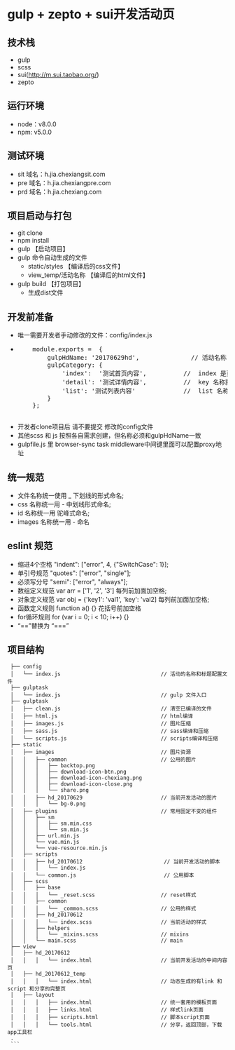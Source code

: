 # gulp + zepto + sui开发活动页

## 技术栈
  * gulp
  * scss
  * sui(http://m.sui.taobao.org/) 
  * zepto

## 运行环境
  * node：v8.0.0
  * npm:  v5.0.0

## 测试环境
  * sit 域名：h.jia.chexiangsit.com
  * pre 域名：h.jia.chexiangpre.com
  * prd 域名：h.jia.chexiang.com

## 项目启动与打包
  * git clone
  * npm install
  * gulp 【启动项目】
  * gulp 命令自动生成的文件
     * static/styles 【编译后的css文件】
     * view_temp/活动名称   【编译后的html文件】
  * gulp build 【打包项目】
     * 生成dist文件

## 开发前准备
  * 唯一需要开发者手动修改的文件：config/index.js
  * <pre>
        module.exports =  {
            gulpHdName: '20170629hd',              // 活动名称
            gulpCategory: {
                'index':  '测试首页内容',          //  index 是页面的名称， 活动标题 是 idnex.html 的title, value是标题
                'detail': '测试详情内容',          //  key 名称就是新建的页面名称  detail => detail.html
                'list': '测试列表内容'             //  list 名称就是新建的页面名称  list => list.html
            }
        };
     </pre> 
  * 开发者clone项目后 请不要提交 修改的config文件 
  * 其他scss 和 js 按照各自需求创建，但名称必须和gulpHdName一致
  * gulpfile.js 里 browser-sync task middleware中间键里面可以配置proxy地址
     
## 统一规范 
  * 文件名称统一使用 _ 下划线的形式命名;
  * css 名称统一用 - 中划线形式命名;
  * id  名称统一用 驼峰式命名;
  * images 名称统一用 - 命名
  
## eslint 规范
  * 缩进4个空格 "indent": ["error", 4, {"SwitchCase": 1}];
  * 单引号规范  "quotes": ["error", "single"];
  * 必须写分号  "semi": ["error", "always"];
  * 数组定义规范 var arr = ['1', '2', '3'] 每列前加面加空格;
  * 对象定义规范 var obj = {'key1': 'val1', 'key': 'val2] 每列前加面加空格;
  * 函数定义规则 function a() {}  花括号前加空格
  * for循环规则  for (var i = 0; i < 10; i++) {}
  * “==”替换为 “===”        
     
## 项目结构
   ```.
    ├── config    
    │   └── index.js                                // 活动的名称和标题配置文件
    ├── gulptask    
    │   └── index.js                                // gulp 文件入口
    ├── gulptask                                         
    │   ├── clean.js                                // 清空已编译的文件
    │   ├── html.js                                 // html编译
    │   ├── images.js                               // 图片压缩
    │   ├── sass.js                                 // sass编译和压缩
    │   └── scripts.js                              // scripts编译和压缩
    ├── static                                          
    │   ├── images                                  // 图片资源
    │   │   ├── common                              // 公用的图片                        
    │   │   │   ├── backtop.png 
    │   │   │   ├── download-icon-btn.png
    │   │   │   ├── download-icon-chexiang.png
    │   │   │   ├── download-icon-close.png
    │   │   │   └── share.png
    │   │   ├── hd_20170629                         // 当前开发活动的图片
    │   │   │   └── bg-0.png
    │   ├── plugins                                 // 常用固定不变的组件
    │   │   ├── sm                                  
    │   │   │   ├── sm.min.css
    │   │   │   └── sm.min.js
    │   │   ├── url.min.js
    │   │   └── vue.min.js
    │   │   └── vue-resource.min.js
    │   ├── scripts                                 
    │   │   ├── hd_20170612                          // 当前开发活动的脚本
    │   │   │   └── index.js                        
    │   │   └── common.js                            // 公用脚本
    │   ├── scss
    │   │   ├── base
    │   │   │   └── _reset.scss                     // reset样式  
    │   │   ├── common                                           
    │   │   │   └── _common.scss                    // 公用的样式
    │   │   ├── hd_20170612                                      
    │   │   │   └── index.scss                      // 当前活动的样式                           
    │   │   ├── helpers                                               
    │   │   │   └── _mixins.scss                    // mixins                      
    │   │   └── main.scss                           // main 
    ├── view
    │   ├── hd_20170612                             
    │   │   │   └── index.html                      // 当前开发活动的中间内容页
    │   ├── hd_20170612_temp                       
    │   │   │   └── index.html                      // 动态生成的有link 和script 和分享的完整页
    │   ├── layout                                  
    │   │   │   ├── index.html                      // 统一套用的模板页面
    │   │   │   ├── links.html                      // 样式link页面  
    │   │   │   ├── scripts.html                    // 脚本script页面
    │   │   │   └── tools.html                      // 分享，返回顶部，下载app工具栏   
    .
    ```

